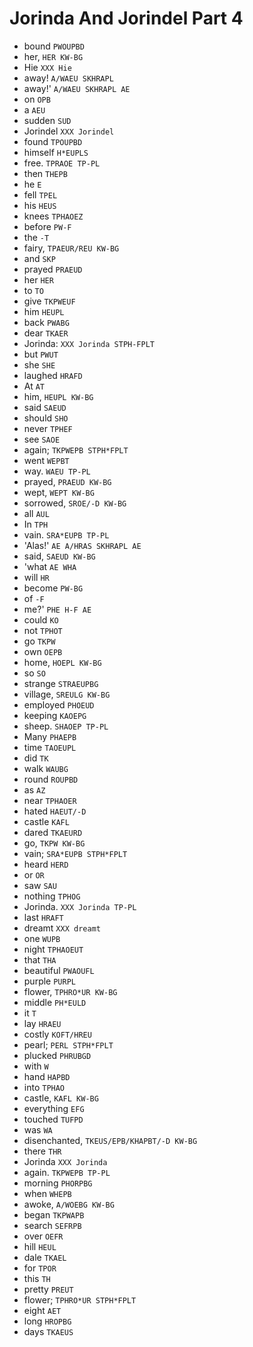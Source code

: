 # Jorinda And Jorindel Part 4

* bound `PWOUPBD`
* her, `HER KW-BG`
* Hie `XXX Hie`
* away! `A/WAEU SKHRAPL`
* away!' `A/WAEU SKHRAPL AE`
* on `OPB`
* a `AEU`
* sudden `SUD`
* Jorindel `XXX Jorindel`
* found `TPOUPBD`
* himself `H*EUPLS`
* free. `TPRAOE TP-PL`
* then `THEPB`
* he `E`
* fell `TPEL`
* his `HEUS`
* knees `TPHAOEZ`
* before `PW-F`
* the `-T`
* fairy, `TPAEUR/REU KW-BG`
* and `SKP`
* prayed `PRAEUD`
* her `HER`
* to `TO`
* give `TKPWEUF`
* him `HEUPL`
* back `PWABG`
* dear `TKAER`
* Jorinda: `XXX Jorinda STPH-FPLT`
* but `PWUT`
* she `SHE`
* laughed `HRAFD`
* At `AT`
* him, `HEUPL KW-BG`
* said `SAEUD`
* should `SHO`
* never `TPHEF`
* see `SAOE`
* again; `TKPWEPB STPH*FPLT`
* went `WEPBT`
* way. `WAEU TP-PL`
* prayed, `PRAEUD KW-BG`
* wept, `WEPT KW-BG`
* sorrowed, `SROE/-D KW-BG`
* all `AUL`
* In `TPH`
* vain. `SRA*EUPB TP-PL`
* 'Alas!' `AE A/HRAS SKHRAPL AE`
* said, `SAEUD KW-BG`
* 'what `AE WHA`
* will `HR`
* become `PW-BG`
* of `-F`
* me?' `PHE H-F AE`
* could `KO`
* not `TPHOT`
* go `TKPW`
* own `OEPB`
* home, `HOEPL KW-BG`
* so `SO`
* strange `STRAEUPBG`
* village, `SREULG KW-BG`
* employed `PHOEUD`
* keeping `KAOEPG`
* sheep. `SHAOEP TP-PL`
* Many `PHAEPB`
* time `TAOEUPL`
* did `TK`
* walk `WAUBG`
* round `ROUPBD`
* as `AZ`
* near `TPHAOER`
* hated `HAEUT/-D`
* castle `KAFL`
* dared `TKAEURD`
* go, `TKPW KW-BG`
* vain; `SRA*EUPB STPH*FPLT`
* heard `HERD`
* or `OR`
* saw `SAU`
* nothing `TPHOG`
* Jorinda. `XXX Jorinda TP-PL`
* last `HRAFT`
* dreamt `XXX dreamt`
* one `WUPB`
* night `TPHAOEUT`
* that `THA`
* beautiful `PWAOUFL`
* purple `PURPL`
* flower, `TPHRO*UR KW-BG`
* middle `PH*EULD`
* it `T`
* lay `HRAEU`
* costly `KOFT/HREU`
* pearl; `PERL STPH*FPLT`
* plucked `PHRUBGD`
* with `W`
* hand `HAPBD`
* into `TPHAO`
* castle, `KAFL KW-BG`
* everything `EFG`
* touched `TUFPD`
* was `WA`
* disenchanted, `TKEUS/EPB/KHAPBT/-D KW-BG`
* there `THR`
* Jorinda `XXX Jorinda`
* again. `TKPWEPB TP-PL`
* morning `PHORPBG`
* when `WHEPB`
* awoke, `A/WOEBG KW-BG`
* began `TKPWAPB`
* search `SEFRPB`
* over `OEFR`
* hill `HEUL`
* dale `TKAEL`
* for `TPOR`
* this `TH`
* pretty `PREUT`
* flower; `TPHRO*UR STPH*FPLT`
* eight `AET`
* long `HROPBG`
* days `TKAEUS`
